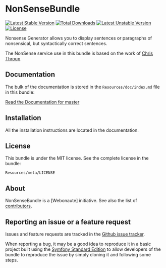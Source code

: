 NonSenseBundle
===============================
[![Latest Stable Version](https://poser.pugx.org/webonaute/nonsense/v/stable.svg)](https://packagist.org/packages/webonaute/nonsense) [![Total Downloads](https://poser.pugx.org/webonaute/nonsense/downloads.svg)](https://packagist.org/packages/webonaute/nonsense) [![Latest Unstable Version](https://poser.pugx.org/webonaute/nonsense/v/unstable.svg)](https://packagist.org/packages/webonaute/nonsense) [![License](https://poser.pugx.org/webonaute/nonsense/license.svg)](https://packagist.org/packages/webonaute/nonsense)

Nonsense Generator allows you to display sentences or paragraphs of nonsensical, but syntactically correct sentences.

The NonSense service use in this bundle is based on the work of [Chris Throup](http://www.throup.org.uk/random_nonsense.php)


Documentation
-------------

The bulk of the documentation is stored in the `Resources/doc/index.md`
file in this bundle:

[Read the Documentation for master](https://github.com/Webonaute/NonSenseBundle/blob/master/Resources/doc/index.md)

Installation
------------

All the installation instructions are located in the documentation.

License
-------

This bundle is under the MIT license. See the complete license in the bundle:

    Resources/meta/LICENSE

About
-----

NonSenseBundle is a [Webonaute] initiative.
See also the list of [contributors](https://github.com/Webonaute/NonSenseBundle/contributors).

Reporting an issue or a feature request
---------------------------------------

Issues and feature requests are tracked in the [Github issue tracker](https://github.com/Webonaute/NonSenseBundle/issues).

When reporting a bug, it may be a good idea to reproduce it in a basic project
built using the [Symfony Standard Edition](https://github.com/symfony/symfony-standard)
to allow developers of the bundle to reproduce the issue by simply cloning it
and following some steps.
